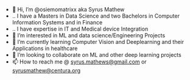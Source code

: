 - 👋 Hi, I’m @osiemomatrixx aka Syrus Mathew
- .. I have a Masters in Data Science and two Bachelors in Computer Information Systems and in Finance
- .. I have expertise in IT and Medical device Integration
- 👀 I’m interested in ML and data science/Engineering Projects
- 🌱 I’m currently learning  Computer Vision and Deeplearning and their Applications in healthcare
- 💞️ I’m looking to collaborate on ML and other deep learning  projects
- 📫 How to reach me @ syrus.mathews@gmail.com or syrusmathew@centura.org

<!---
osiemomatrixx/osiemomatrixx is a ✨ special ✨ repository because its `README.md` (this file) appears on your GitHub profile.
You can click the Preview link to take a look at your changes.
--->
